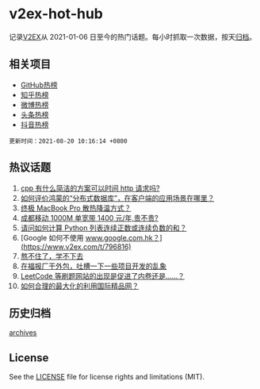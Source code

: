 # v2ex-hot-hub

 记录[V2EX](https://www.v2ex.com/)从 2021-01-06 日至今的热门话题。每小时抓取一次数据，按天[归档](archives)。
 
 ## 相关项目

- [GitHub热榜](https://github.com/lonnyzhang423/github-hot-hub)
- [知乎热榜](https://github.com/lonnyzhang423/zhihu-hot-hub)
- [微博热榜](https://github.com/lonnyzhang423/weibo-hot-hub)
- [头条热榜](https://github.com/lonnyzhang423/toutiao-hot-hub)
- [抖音热榜](https://github.com/lonnyzhang423/douyin-hot-hub)


 `更新时间：2021-08-20 10:16:14 +0800`

## 热议话题

1. [cpp 有什么简洁的方案可以时间 http 请求吗?](https://www.v2ex.com/t/796751)
1. [如何评价鸿蒙的“分布式数据库”，在客户端的应用场景在哪里？](https://www.v2ex.com/t/796757)
1. [终极 MacBook Pro 散热降温方式？](https://www.v2ex.com/t/796702)
1. [成都移动 1000M 单宽带 1400 元/年,贵不贵?](https://www.v2ex.com/t/796772)
1. [请问如何计算 Python 列表连续正数或连续负数的和？](https://www.v2ex.com/t/796730)
1. [Google 如何不使用 www.google.com.hk？](https://www.v2ex.com/t/796816)
1. [熬不住了，学不下去](https://www.v2ex.com/t/796707)
1. [在福报厂干外包，吐槽一下一些项目开发的乱象](https://www.v2ex.com/t/796868)
1. [LeetCode 等刷题网站的出现是促进了内卷还是……？](https://www.v2ex.com/t/796865)
1. [如何合理的最大化的利用国际精品网？](https://www.v2ex.com/t/796699)

## 历史归档

[archives](archives)

## License

See the [LICENSE](LICENSE) file for license rights and limitations (MIT).
